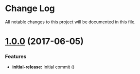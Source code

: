 # Change Log

All notable changes to this project will be documented in this file.

<a name="1.0.0"></a>
# [1.0.0](https://github.com/josephferris/messages) (2017-06-05)


### Features

* **initial-release:**  Initial commit ([](https://github.com/josephferris/messages/commit/))
